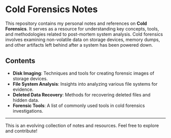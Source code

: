# Cold Forensics Notes

This repository contains my personal notes and references on **Cold Forensics**. It serves as a resource for understanding key concepts, tools, and methodologies related to post-mortem system analysis. Cold forensics involves examining non-volatile data on storage devices, memory dumps, and other artifacts left behind after a system has been powered down.

## Contents

- **Disk Imaging**: Techniques and tools for creating forensic images of storage devices.
- **File System Analysis**: Insights into analyzing various file systems for evidence.
- **Deleted Data Recovery**: Methods for recovering deleted files and hidden data.
- **Forensic Tools**: A list of commonly used tools in cold forensics investigations.

---

This is an evolving collection of notes and resources. Feel free to explore and contribute!

